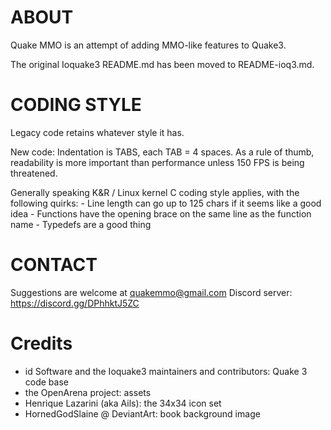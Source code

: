 ABOUT
=====
Quake MMO is an attempt of adding MMO-like features to Quake3.

The original Ioquake3 README.md has been moved to README-ioq3.md.


CODING STYLE
============
Legacy code retains whatever style it has.

New code:
Indentation is TABS, each TAB = 4 spaces.
As a rule of thumb, readability is more important than performance unless
150 FPS is being threatened.

Generally speaking K&R / Linux kernel C coding style applies, with the following quirks:
	- Line length can go up to 125 chars if it seems like a good idea
	- Functions have the opening brace on the same line as the function name
	- Typedefs are a good thing


CONTACT
=======
Suggestions are welcome at quakemmo@gmail.com
Discord server: https://discord.gg/DPhhktJ5ZC




Credits
=======

- id Software and the Ioquake3 maintainers and contributors: Quake 3 code base
- the OpenArena project: assets
- Henrique Lazarini (aka Ails): the 34x34 icon set
- HornedGodSlaine @ DeviantArt: book background image
